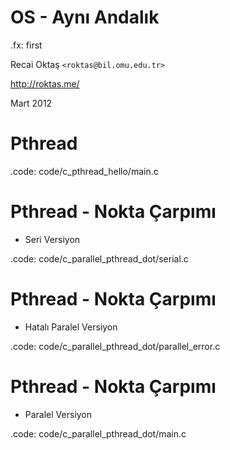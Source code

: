 #   OS - Aynı Andalık

.fx: first

Recai Oktaş `<roktas@bil.omu.edu.tr>`

http://roktas.me/

Mart 2012

#   Pthread

.code: code/c_pthread_hello/main.c

#   Pthread - Nokta Çarpımı

-   Seri Versiyon

.code: code/c_parallel_pthread_dot/serial.c

#   Pthread - Nokta Çarpımı

-   Hatalı Paralel Versiyon

.code: code/c_parallel_pthread_dot/parallel_error.c

#   Pthread - Nokta Çarpımı

-   Paralel Versiyon

.code: code/c_parallel_pthread_dot/main.c
